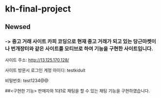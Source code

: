 # kh-final-project

## Newsed
### -> 중고 거래 사이트 카피 코딩으로 현재 중고 거래가 되고 있는 당근마켓이나 번개장터와 같은 사이트를 모티브로 하여 기능을 구현한 사이트입니다.

사이트 주소: http://13.125.170.128/

사이트 방문시 로그인 계정
아이디: testkidult

비밀번호: test1234@@

##<구현한 기능>
판매자와 1대1로 채팅을 할 수 있는 채팅 기능을 구현하였습니다.
